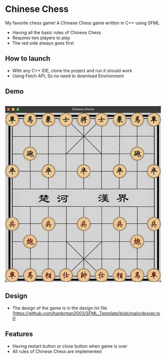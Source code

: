 
# Chinese Chess
My favorite chess game! 
A Chinese Chess game written in C++ using SFML

* Having all the basic rules of Chinese Chess
* Requires two players to play
* The red side always goes first

## How to launch
* With any C++ IDE, clone the project and run it should work
* Using Fetch API, So no need to download Environment



## Demo
<br>
<img src="assets/demo.png" alt="Demo"/>

## Design

* The design of the game is in the design.txt file
[https://github.com/hanbintan2003/SFML_Template/blob/main/design.txt]


## Features
- Having restart button or close button when game is over
- All rules of Chinese Chess are implemented
